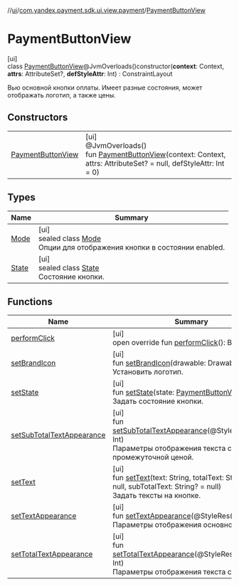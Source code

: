 //[ui](../../../index.md)/[com.yandex.payment.sdk.ui.view.payment](../index.md)/[PaymentButtonView](index.md)

# PaymentButtonView

[ui]\
class [PaymentButtonView](index.md)@JvmOverloads()constructor(**context**: Context, **attrs**: AttributeSet?, **defStyleAttr**: Int) : ConstraintLayout

Вью основной кнопки оплаты. Имеет разные состояния, может отображать логотип, а также цены.

## Constructors

| | |
|---|---|
| [PaymentButtonView](-payment-button-view.md) | [ui]<br>@JvmOverloads()<br>fun [PaymentButtonView](-payment-button-view.md)(context: Context, attrs: AttributeSet? = null, defStyleAttr: Int = 0) |

## Types

| Name | Summary |
|---|---|
| [Mode](-mode/index.md) | [ui]<br>sealed class [Mode](-mode/index.md)<br>Опции для отображения кнопки в состоянии enabled. |
| [State](-state/index.md) | [ui]<br>sealed class [State](-state/index.md)<br>Состояние кнопки. |

## Functions

| Name | Summary |
|---|---|
| [performClick](perform-click.md) | [ui]<br>open override fun [performClick](perform-click.md)(): Boolean |
| [setBrandIcon](set-brand-icon.md) | [ui]<br>fun [setBrandIcon](set-brand-icon.md)(drawable: Drawable)<br>Установить логотип. |
| [setState](set-state.md) | [ui]<br>fun [setState](set-state.md)(state: [PaymentButtonView.State](-state/index.md))<br>Задать состояние кнопки. |
| [setSubTotalTextAppearance](set-sub-total-text-appearance.md) | [ui]<br>fun [setSubTotalTextAppearance](set-sub-total-text-appearance.md)(@StyleRes()resId: Int)<br>Параметры отображения текста с промежуточной ценой. |
| [setText](set-text.md) | [ui]<br>fun [setText](set-text.md)(text: String, totalText: String? = null, subTotalText: String? = null)<br>Задать тексты на кнопке. |
| [setTextAppearance](set-text-appearance.md) | [ui]<br>fun [setTextAppearance](set-text-appearance.md)(@StyleRes()resId: Int)<br>Параметры отображения основного текста. |
| [setTotalTextAppearance](set-total-text-appearance.md) | [ui]<br>fun [setTotalTextAppearance](set-total-text-appearance.md)(@StyleRes()resId: Int)<br>Параметры отображения текста с ценой. |
